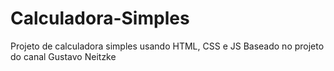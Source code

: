 # Calculadora-Simples
Projeto de calculadora simples usando HTML, CSS e JS
Baseado no projeto do canal Gustavo Neitzke

